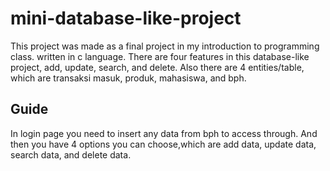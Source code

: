 # mini-database-like-project
This project was made as a final project in my introduction to programming class. written in c language. There are four features in this database-like project, add, update, search, and delete. Also there are 4 entities/table, which are transaksi masuk, produk, mahasiswa, and bph.

## Guide
In login page you need to insert any data from bph to access through. And then you have 4 options you can choose,which are add data, update data, search data, and delete data. 
